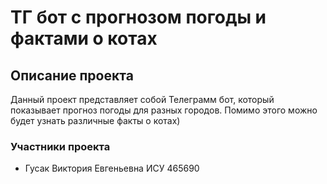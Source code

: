 # ТГ бот с прогнозом погоды и фактами о котах

## Описание проекта

Данный проект представляет собой Телеграмм бот, который показывает прогноз погоды для разных городов. Помимо этого можно будет узнать различные факты о котах)

### Участники проекта
- Гусак Виктория Евгеньевна ИСУ 465690
